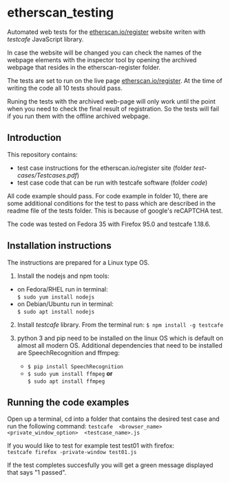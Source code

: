 # etherscan_testing
Automated web tests for the [etherscan.io/register](etherscan.io/register) website writen with *testcafe* JavaScript library. 

In case the website will be changed you can check the names of the webpage 
elements with the inspector tool by opening the archived webpage that resides
in the etherscan-register folder. 

The tests are set to run on the live page [etherscan.io/register](etherscan.io/register).
At the time of writing the code all 10 tests should pass.

Runing the tests with the archived web-page will only work until the point
when you need to check the final result of registration. So the tests will 
fail if you run them with the offline archived webpage. 

Introduction
------------

This repository contains:
- test case instructions for the etherscan.io/register site (folder *test-cases/Testcases.pdf*)
- test case code that can be run with testcafe software (folder *code*)

All code example should pass. For code example in folder 10, there are some
additional conditions for the test to pass which are described in the readme
file of the tests folder. This is because of google's reCAPTCHA test.

The code was tested on Fedora 35 with Firefox 95.0 and testcafe 1.18.6. 


Installation instructions
-------------------------
The instructions are prepared for a Linux type OS.

1. Install the nodejs and npm tools:
- on Fedora/RHEL run in terminal: <br>
  `$ sudo yum install nodejs`
- on Debian/Ubuntu run in terminal: <br>
  `$ sudo apt install nodejs`

2. Install *testcafe* library. From the terminal run:
   `$ npm install -g testcafe`

3. python 3 and pip need to be installed on the linux OS which
   is default on almost all modern OS. Additional dependencies that
   need to be installed are SpeechRecognition and ffmpeg:<br>
   - `$ pip install SpeechRecognition`<br>
   - `$ sudo yum install ffmpeg` **or** <br>
     `$ sudo apt install ffmpeg`


Running the code examples
-------------------------

Open up a terminal, cd into a folder that contains the desired test case
and run the following command: 
`testcafe  <browser_name>  <private_window_option>  <testcase_name>.js`

If you would like to test for example test test01 with firefox:<br>
`testcafe firefox -private-window test01.js`

If the test completes succesfully you will get a green message displayed that says "1 passed".
